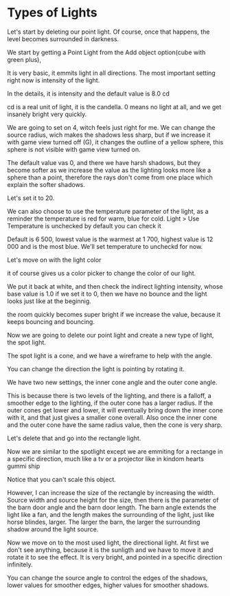 # Types of Lights

Let's start by deleting our point light.
Of course, once that happens, the level becomes surrounded in darkness.

We start by getting a Point Light from the Add object option(cube with green plus),

It is very basic, it emmits light in all directions.
The most important setting right now is intensity of the light.

In the details, it is intensity and the default value is 8.0 cd

cd is a real unit of light, it is the candella.
0 means no light at all, and we get insanely bright very quickly.

We are going to set on 4, witch feels just right for me.
We can change the source radius, wich makes the shadows less sharp, but if we increase it with game view turned off (G), it changes the outline of a yellow sphere, this sphere is not visible with game view turned on.

The default value vas 0, and there we have harsh shadows, but they become softer as we increase the value as the lighting looks more like a sphere than a point, therefore the rays don't come from one place which explain the softer shadows.

Let's set it to 20.

We can also choose to use the temperature parameter of the light, as a reminder the temperature is red for warm, blue for cold.
Light > Use Temperature is unchecked by default you can check it

Default is 6 500, lowest value is the warmest at 1 700, highest value is 12 000 and is the most blue.
We'll set temperature to uncheckd for now.

Let's move on with the light color

it of course gives us a color picker to change the color of our light.

We put it back at white, and then check the indirect lighting intensity, whose base value is 1.0
if we set it to 0, then we have no bounce and the light looks just like at the beginnig.

the room quickly becomes super bright if we increase the value, because it keeps bouncing and bouncing.

Now we are going to delete our point light and create a new type of light, the spot light.

The spot light is a cone, and we have a wireframe to help with the angle.

You can change the direction the light is pointing by rotating it.

We have two new settings, the inner cone angle and the outer cone angle.

This is because there is two levels of the lighting, and there is a falloff, a smoother edge to the lighting, if the outer cone has a larger radius.
If the outer cones get lower and lower, it will eventually bring down the inner cone with it, and that just gives a smaller cone overall. Also once the inner cone and the outer cone have the same radius value, then the cone is very sharp.

Let's delete that and go into the rectangle light.

Now we are similar to the spotlight except we are emmiting for a rectange in a specific direction, much like a tv or a projector like in kindom hearts gummi ship

Notice that you can't scale this object.

However, I can increase the size of the rectangle by increasing the width.
Source width and source height for the size, then there is the parameter of the barn door angle and the barn door length.
The barn angle extends the light like a fan, and the length makes the surrounding of the light, just like horse blindes, larger.
The larger the barn, the larger the surrounding shadow around the light source.

Now we move on to the most used light, the directional light.
At first we don't see anything, because it is the sunligth and we have to move it and rotate it to see the effect.
It is very bright, and pointed in a specific direction infinitely.

You can change the source angle to control the edges of the shadows, lower values for smoother edges, higher values for smoother shadows.
